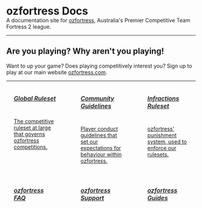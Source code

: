 <link rel="stylesheet" href="/stylesheets/extra.css" />

<style>
.grid-container {
  display: grid;
  column-gap: 24px;
  row-gap: 24px;
  grid-template-columns: auto auto auto;
  background: none;
}
.grid-item {
  background-color: var(--md-footer-bg-color);
  border: 4px solid var(--md-footer-bg-color);
  border-radius: 3px;
  padding: 0px 20px 0px 20px;
  text-align: left;
  transition: ease 0.5s;
}

.grid-item:hover {
  border: 4px solid var(--md-accent-fg-color);
  transition: ease 0.3s;
}

.grid-item:hover h5 {
  color: var(--md-accent-fg-color);
  transition: ease 0.3s;
}

.grid-item h5 {
  color: var(--md-primary-bg-color--light);
  font-size: 16px;
  font-weight: 600;
  transition: ease 0.5s;
}

.grid-item hr {
  background-color: var(--md-primary-bg-color--light);
}

.grid-item p {
  color: var(--md-primary-bg-color);
}

.hero-container h2 {
  text-transform: none;
}

.hero-span {
  margin-top: -20px;
  color: var(--md-default-fg-color--light);
}

@media only screen and (min-width: 1220px) {
  .md-sidebar--primary {
    display: none;
  }
  .md-sidebar--secondary {
    display: none;
    order: 0;
    width: 0%;
  }
}

@media only screen and (max-width: 1219px) {
  .md-sidebar--secondary {
    display: none;
    order: 0;
    width: 0%;
  }

  .md-source-file {
    display: none;
  }
}
</style>

<div class="hero-container">
  <h1>ozfortress Docs</h1>
  <div class="hero-span">
    <span>A documentation site for <a href="https://ozfortress.com/">ozfortress</a>, Australia's Premier Competitive Team Fortress 2 league.</span>
  </div>
  <hr>
  <h2>Are you playing? Why aren't you playing!</h2>
  <p>Want to up your game? Does playing competitively interest you? Sign up to play at our main website <a href="https://ozfortress.com/">ozfortress.com</a>.</p>
  <hr>
</div>

<div class="grid-container">
  <a href="/rules/global">
  <div class="grid-item">
    <h5>Global Ruleset</h5>
    <hr>
    <p>The competitive ruleset at large that governs ozfortress competitions.</p>
  </div>
  </a>
  <a href="/rules/community_guidelines">
  <div class="grid-item">
    <h5>Community Guidelines</h5>
    <hr>
    <p>Player conduct guidelines that set our expectations for behaviour within ozfortress.</p>
  </div>
  </a>
  <a href="/rules/infractions">
  <div class="grid-item">
    <h5>Infractions Ruleset</h5>
    <hr>
    <p>ozfortress' punishment system, used to enforce our rulesets.</p>
  </div>
  </a>
  <a href="/faq/landing">
  <div class="grid-item">
    <h5>ozfortress FAQ</h5>
  </div>
  </a>
  <a href="/support/landing">
  <div class="grid-item">
    <h5>ozfortress Support</h5>
  </div>
  </a>
  <a href="/guides/landing">
  <div class="grid-item">
    <h5>ozfortress Guides</h5>
  </div>
  </a>
</div>